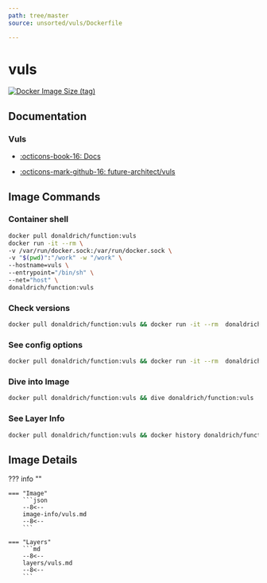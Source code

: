 ```yaml
---
path: tree/master
source: unsorted/vuls/Dockerfile

---
```


# vuls

[![Docker Image Size (tag)](https://img.shields.io/docker/image-size/donaldrich/function/vuls?color=blue&label=donaldrich/function:vuls&logo=docker&style=flat-square)](https://hub.docker.com/r/donaldrich/function/vuls)

## Documentation

### Vuls

- [:octicons-book-16: Docs](https://vuls.io)

- [:octicons-mark-github-16: future-architect/vuls](https://github.com/future-architect/vuls)

## Image Commands

### Container shell

```sh
docker pull donaldrich/function:vuls
docker run -it --rm \
-v /var/run/docker.sock:/var/run/docker.sock \
-v "$(pwd)":"/work" -w "/work" \
--hostname=vuls \
--entrypoint="/bin/sh" \
--net="host" \
donaldrich/function:vuls
```

### Check versions

```sh
docker pull donaldrich/function:vuls && docker run -it --rm  donaldrich/function:vuls validate
```

### See config options

```sh
docker pull donaldrich/function:vuls && docker run -it --rm  donaldrich/function:vuls help
```

### Dive into Image

```sh
docker pull donaldrich/function:vuls && dive donaldrich/function:vuls
```

### See Layer Info

```sh
docker pull donaldrich/function:vuls && docker history donaldrich/function:vuls
```

## Image Details

??? info ""

    === "Image"
        ```json
        --8<--
        image-info/vuls.md
        --8<--
        ```

    === "Layers"
        ```md
        --8<--
        layers/vuls.md
        --8<--
        ```
